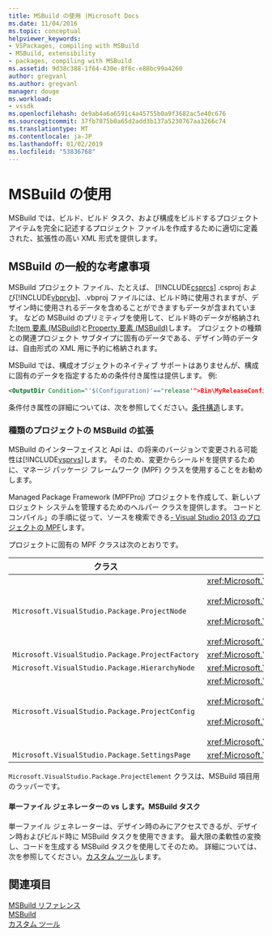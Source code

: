```yaml
---
title: MSBuild の使用 |Microsoft Docs
ms.date: 11/04/2016
ms.topic: conceptual
helpviewer_keywords:
- VSPackages, compiling with MSBuild
- MSBuild, extensibility
- packages, compiling with MSBuild
ms.assetid: 9d38c388-1f64-430e-8f6c-e88bc99a4260
author: gregvanl
ms.author: gregvanl
manager: douge
ms.workload:
- vssdk
ms.openlocfilehash: de9ab4a6a6591c4a45755b0a9f3682ac5e40c676
ms.sourcegitcommit: 37fb7075b0a65d2add3b137a5230767aa3266c74
ms.translationtype: MT
ms.contentlocale: ja-JP
ms.lasthandoff: 01/02/2019
ms.locfileid: "53836768"
---
```

# <a name="using-msbuild"></a>MSBuild の使用
MSBuild では、ビルド、ビルド タスク、および構成をビルドするプロジェクト アイテムを完全に記述するプロジェクト ファイルを作成するために適切に定義された、拡張性の高い XML 形式を提供します。  
  
## <a name="general-msbuild-considerations"></a>MSBuild の一般的な考慮事項  
 MSBuild プロジェクト ファイル、たとえば、 [!INCLUDE[csprcs](../../data-tools/includes/csprcs_md.md)] .csproj および[!INCLUDE[vbprvb](../../code-quality/includes/vbprvb_md.md)]、.vbproj ファイルには、ビルド時に使用されますが、デザイン時に使用されるデータを含めることができますもデータが含まれています。 などの MSBuild のプリミティブを使用して、ビルド時のデータが格納された[Item 要素 (MSBuild)](../../msbuild/item-element-msbuild.md)と[Property 要素 (MSBuild)](../../msbuild/property-element-msbuild.md)します。 プロジェクトの種類との関連プロジェクト サブタイプに固有のデータである、デザイン時のデータは、自由形式の XML 用に予約に格納されます。  
  
 MSBuild では、構成オブジェクトのネイティブ サポートはありませんが、構成に固有のデータを指定するための条件付き属性は提供します。 例:  
  
```xml  
<OutputDir Condition="'$(Configuration)'=="release'">Bin\MyReleaseConfig</OutputDir>  
```  
  
 条件付き属性の詳細については、次を参照してください。[条件構造](../../msbuild/msbuild-conditional-constructs.md)します。  
  
### <a name="extending-msbuild-for-your-project-type"></a>種類のプロジェクトの MSBuild の拡張  
 MSBuild のインターフェイスと Api は、の将来のバージョンで変更される可能性は[!INCLUDE[vsprvs](../../code-quality/includes/vsprvs_md.md)]します。 そのため、変更からシールドを提供するために、マネージ パッケージ フレームワーク (MPF) クラスを使用することをお勧めします。  
  
 Managed Package Framework (MPFProj) プロジェクトを作成して、新しいプロジェクト システムを管理するためのヘルパー クラスを提供します。 コードとコンパイル」の手順に従って、ソースを検索できる[- Visual Studio 2013 のプロジェクトの MPF](https://github.com/tunnelvisionlabs/MPFProj10)します。  
  
 プロジェクトに固有の MPF クラスは次のとおりです。  
  
|クラス|実装|  
|-----------|--------------------|  
|`Microsoft.VisualStudio.Package.ProjectNode`|<xref:Microsoft.VisualStudio.Shell.Interop.IVsProject3><br /><br /> <xref:Microsoft.VisualStudio.Shell.Interop.IVsCfgProvider2><br /><br /> <xref:Microsoft.VisualStudio.Shell.Interop.IPersistFileFormat><br /><br /> <xref:Microsoft.VisualStudio.Shell.Interop.IVsSolutionEvents>|  
|`Microsoft.VisualStudio.Package.ProjectFactory`|<xref:Microsoft.VisualStudio.Shell.Interop.IVsProjectFactory>|  
|`Microsoft.VisualStudio.Package.HierarchyNode`|<xref:Microsoft.VisualStudio.Shell.Interop.IVsHierarchy>|  
|`Microsoft.VisualStudio.Package.ProjectConfig`|<xref:Microsoft.VisualStudio.Shell.Interop.IVsCfg><br /><br /> <xref:Microsoft.VisualStudio.Shell.Interop.IVsProjectCfg><br /><br /> <xref:Microsoft.VisualStudio.Shell.Interop.IVsBuildableProjectCfg><br /><br /> <xref:Microsoft.VisualStudio.Shell.Interop.IVsDebuggableProjectCfg>|  
|`Microsoft.VisualStudio.Package.SettingsPage`|<xref:Microsoft.VisualStudio.OLE.Interop.IPropertyPageSite>|  
  
 `Microsoft.VisualStudio.Package.ProjectElement` クラスは、MSBuild 項目用のラッパーです。  
  
#### <a name="single-file-generators-vs-msbuild-tasks"></a>単一ファイル ジェネレーターの vs します。MSBuild タスク  
 単一ファイル ジェネレーターは、デザイン時のみにアクセスできるが、デザイン時およびビルド時に MSBuild タスクを使用できます。 最大限の柔軟性の変換し、コードを生成する MSBuild タスクを使用してそのため。 詳細については、次を参照してください。[カスタム ツール](../../extensibility/internals/custom-tools.md)します。  
  
## <a name="see-also"></a>関連項目  
 [MSBuild リファレンス](../../msbuild/msbuild-reference.md)   
 [MSBuild](../../msbuild/msbuild.md)   
 [カスタム ツール](../../extensibility/internals/custom-tools.md)